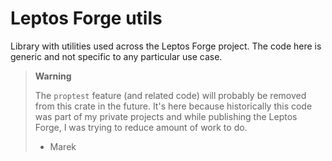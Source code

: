 # Leptos Forge utils

Library with utilities used across the Leptos Forge project. The code here is generic and 
not specific to any particular use case.

> **Warning**
>
> The `proptest` feature (and related code) will probably be removed from this crate in 
> the future. It's here because historically this code was part of my private projects
> and while publishing the Leptos Forge, I was trying to reduce amount of work to do.
> - Marek
